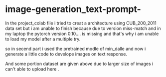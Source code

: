 # image-generation_text-prompt-
In the project_colab file i tried to creat a architecture using CUB_200_2011 data set but i am unable to finish because due to version miss-match and in  my laptop the pytorch version 0.10.... is missing and that's why i am unable to load my model after a multiple try. 

so in secend part i used the pretrained modle of min_dalle and now i generate a little code to develope images on text response.

And some portion  dataset are given above due to larger size of images i can't able to upload here . 
